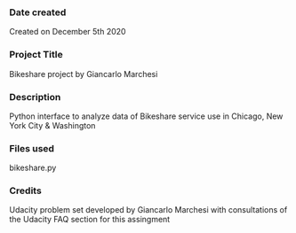 ### Date created
Created on December 5th 2020

### Project Title
Bikeshare project by Giancarlo Marchesi

### Description
Python interface to analyze data of Bikeshare service use in Chicago, New York City & Washington

### Files used
bikeshare.py

### Credits
Udacity problem set developed by Giancarlo Marchesi with consultations of the Udacity FAQ section for this assingment
